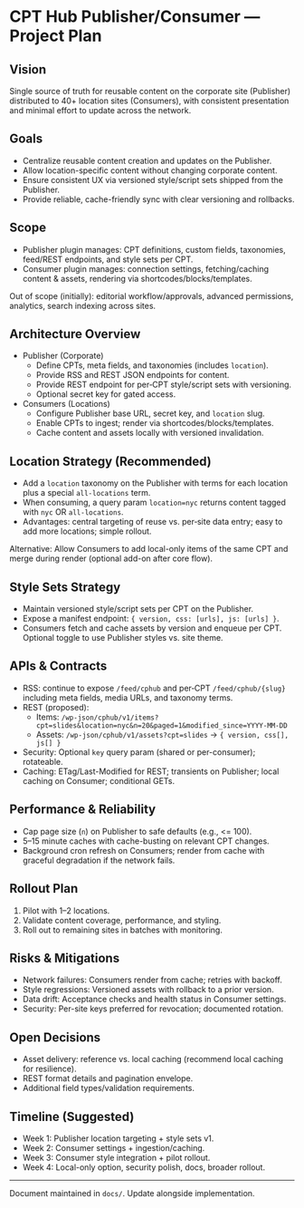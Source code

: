 # CPT Hub Publisher/Consumer — Project Plan

## Vision
Single source of truth for reusable content on the corporate site (Publisher) distributed to 40+ location sites (Consumers), with consistent presentation and minimal effort to update across the network.

## Goals
- Centralize reusable content creation and updates on the Publisher.
- Allow location-specific content without changing corporate content.
- Ensure consistent UX via versioned style/script sets shipped from the Publisher.
- Provide reliable, cache-friendly sync with clear versioning and rollbacks.

## Scope
- Publisher plugin manages: CPT definitions, custom fields, taxonomies, feed/REST endpoints, and style sets per CPT.
- Consumer plugin manages: connection settings, fetching/caching content & assets, rendering via shortcodes/blocks/templates.

Out of scope (initially): editorial workflow/approvals, advanced permissions, analytics, search indexing across sites.

## Architecture Overview
- Publisher (Corporate)
  - Define CPTs, meta fields, and taxonomies (includes `location`).
  - Provide RSS and REST JSON endpoints for content.
  - Provide REST endpoint for per‑CPT style/script sets with versioning.
  - Optional secret key for gated access.
- Consumers (Locations)
  - Configure Publisher base URL, secret key, and `location` slug.
  - Enable CPTs to ingest; render via shortcodes/blocks/templates.
  - Cache content and assets locally with versioned invalidation.

## Location Strategy (Recommended)
- Add a `location` taxonomy on the Publisher with terms for each location plus a special `all-locations` term.
- When consuming, a query param `location=nyc` returns content tagged with `nyc` OR `all-locations`.
- Advantages: central targeting of reuse vs. per‑site data entry; easy to add more locations; simple rollout.

Alternative: Allow Consumers to add local-only items of the same CPT and merge during render (optional add-on after core flow).

## Style Sets Strategy
- Maintain versioned style/script sets per CPT on the Publisher.
- Expose a manifest endpoint: `{ version, css: [urls], js: [urls] }`.
- Consumers fetch and cache assets by version and enqueue per CPT. Optional toggle to use Publisher styles vs. site theme.

## APIs & Contracts
- RSS: continue to expose `/feed/cphub` and per‑CPT `/feed/cphub/{slug}` including meta fields, media URLs, and taxonomy terms.
- REST (proposed):
  - Items: `/wp-json/cphub/v1/items?cpt=slides&location=nyc&n=20&paged=1&modified_since=YYYY-MM-DD`
  - Assets: `/wp-json/cphub/v1/assets?cpt=slides` → `{ version, css[], js[] }`
- Security: Optional `key` query param (shared or per-consumer); rotateable.
- Caching: ETag/Last-Modified for REST; transients on Publisher; local caching on Consumer; conditional GETs.

## Performance & Reliability
- Cap page size (`n`) on Publisher to safe defaults (e.g., <= 100).
- 5–15 minute caches with cache-busting on relevant CPT changes.
- Background cron refresh on Consumers; render from cache with graceful degradation if the network fails.

## Rollout Plan
1. Pilot with 1–2 locations.
2. Validate content coverage, performance, and styling.
3. Roll out to remaining sites in batches with monitoring.

## Risks & Mitigations
- Network failures: Consumers render from cache; retries with backoff.
- Style regressions: Versioned assets with rollback to a prior version.
- Data drift: Acceptance checks and health status in Consumer settings.
- Security: Per-site keys preferred for revocation; documented rotation.

## Open Decisions
- Asset delivery: reference vs. local caching (recommend local caching for resilience).
- REST format details and pagination envelope.
- Additional field types/validation requirements.

## Timeline (Suggested)
- Week 1: Publisher location targeting + style sets v1.
- Week 2: Consumer settings + ingestion/caching.
- Week 3: Consumer style integration + pilot rollout.
- Week 4: Local-only option, security polish, docs, broader rollout.

---

Document maintained in `docs/`. Update alongside implementation.

